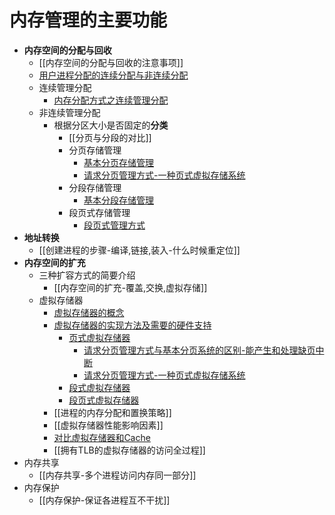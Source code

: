 # 内存管理的主要功能
- **内存空间的分配与回收**
	- [[内存空间的分配与回收的注意事项]]
	- [用户进程分配的连续分配与非连续分配](用户进程分配的连续分配与非连续分配.md)
	- 连续管理分配
		- [内存分配方式之连续管理分配](内存分配方式之连续管理分配.md)
	- 非连续管理分配
		- 根据分区大小是否固定的**分类**
			- [[分页与分段的对比]]
			- 分页存储管理
				- [基本分页存储管理](基本分页存储管理.md)
				- [请求分页管理方式-一种页式虚拟存储系统](请求分页管理方式-一种页式虚拟存储系统.md)
			- 分段存储管理
				- [基本分段存储管理](基本分段存储管理.md)
			- 段页式存储管理
				- [段页式管理方式](段页式管理方式.md)
- **地址转换**
	- [[创建进程的步骤-编译,链接,装入-什么时候重定位]]
- **内存空间的扩充**
	- 三种扩容方式的简要介绍
		- [[内存空间的扩充-覆盖,交换,虚拟存储]]
	- 虚拟存储器
		- [虚拟存储器的概念](虚拟存储器的概念.md)
		- [虚拟存储器的实现方法及需要的硬件支持](虚拟存储器的实现方法及需要的硬件支持.md)
			- [页式虚拟存储器](考研/408/计算机组成原理/页式虚拟存储器.md)
				- [请求分页管理方式与基本分页系统的区别-能产生和处理缺页中断](请求分页管理方式与基本分页系统的区别-能产生和处理缺页中断.md)
				- [请求分页管理方式-一种页式虚拟存储系统](请求分页管理方式-一种页式虚拟存储系统.md)
			- [段式虚拟存储器](考研/408/计算机组成原理/段式虚拟存储器.md)
			- [段页式虚拟存储器](考研/408/计算机组成原理/段页式虚拟存储器.md)
		- [[进程的内存分配和置换策略]]
		- [[虚拟存储器性能影响因素]]
		- [对比虚拟存储器和Cache](考研/408/计算机组成原理/对比虚拟存储器和Cache.md)
		- [[拥有TLB的虚拟存储器的访问全过程]]
- 内存共享
	- [[内存共享-多个进程访问内存同一部分]]
- 内存保护
	- [[内存保护-保证各进程互不干扰]]

